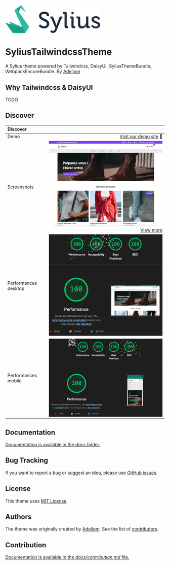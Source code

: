 <img src="./docs/medias/sylius.svg" alt="image" width="300" height="auto">

# SyliusTailwindcssTheme
A Sylius theme powered by Tailwindcss, DaisyUI, SyliusThemeBundle, WebpackEncoreBundle.
By [Adeliom](https://www.adeliom.com)

## Why Tailwindcss & DaisyUI

TODO

## Discover

| Discover             |                                                                           |
|:---------------------|--------------------------------------------------------------------------:|
| Demo                 |                         [Visit our demo site](https://www.adeliom.com) 🚀 |
| Screenshots          | ![notes!](./docs/medias/home1.png)<br/>[View more](./docs/screenshots.md) |
| Performances desktop |                                ![notes!](./docs/medias/notes_desktop.png) |
| Performances mobile  |                                 ![notes!](./docs/medias/notes_mobile.png) |

## Documentation

[Documentation is available in the *docs* folder.](docs/index.md)


## Bug Tracking

If you want to report a bug or suggest an idea, please use [GitHub issues](https://github.com/royalphp/sylius-bootstrap-theme/issues).

## License

This theme uses [MIT License](LICENSE.md).

## Authors

The theme was originally created by [Adeliom](https://www.adeliom.com).
See the list of [contributors](https://github.com/agence-adeliom/sylius-tailwindcss-theme/contributors).

## Contribution

[Documentation is available in the *docs/contribution.md* file.](docs/contribution.md)
